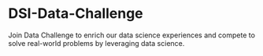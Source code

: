 # DSI-Data-Challenge
Join Data Challenge to enrich our data science experiences and compete to solve real-world problems by leveraging data science.
